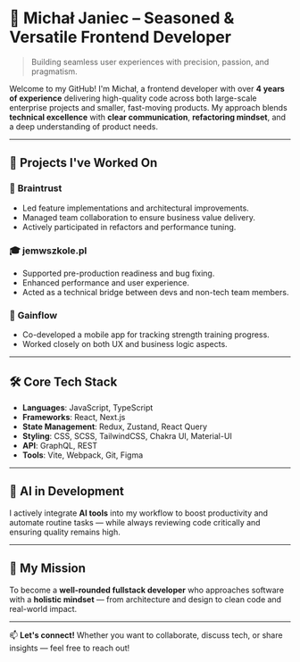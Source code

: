 # 🚀 Michał Janiec – Seasoned & Versatile Frontend Developer

> Building seamless user experiences with precision, passion, and pragmatism.

Welcome to my GitHub! I'm Michał, a frontend developer with over **4 years of experience** delivering high-quality code across both large-scale enterprise projects and smaller, fast-moving products. My approach blends **technical excellence** with **clear communication**, **refactoring mindset**, and a deep understanding of product needs.

---

## 🔧 Projects I've Worked On

### 🧠 **Braintrust**
- Led feature implementations and architectural improvements.
- Managed team collaboration to ensure business value delivery.
- Actively participated in refactors and performance tuning.

### 🎓 **jemwszkole.pl**
- Supported pre-production readiness and bug fixing.
- Enhanced performance and user experience.
- Acted as a technical bridge between devs and non-tech team members.

### 💪 **Gainflow**
- Co-developed a mobile app for tracking strength training progress.
- Worked closely on both UX and business logic aspects.

---

## 🛠️ Core Tech Stack

- **Languages**: JavaScript, TypeScript  
- **Frameworks**: React, Next.js  
- **State Management**: Redux, Zustand, React Query  
- **Styling**: CSS, SCSS, TailwindCSS, Chakra UI, Material-UI  
- **API**: GraphQL, REST  
- **Tools**: Vite, Webpack, Git, Figma  

---

## 🤖 AI in Development

I actively integrate **AI tools** into my workflow to boost productivity and automate routine tasks — while always reviewing code critically and ensuring quality remains high.

---

## 🎯 My Mission

To become a **well-rounded fullstack developer** who approaches software with a **holistic mindset** — from architecture and design to clean code and real-world impact.

---

📫 **Let's connect!** Whether you want to collaborate, discuss tech, or share insights — feel free to reach out!
